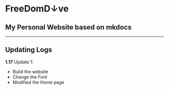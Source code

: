 # FreeDomD↓ve

## My Personal Website based on mkdocs

---

## Updating Logs

**1.17** 
Update 1:
+ Build the website 
+ Change the Font
+ Modified the Home page
